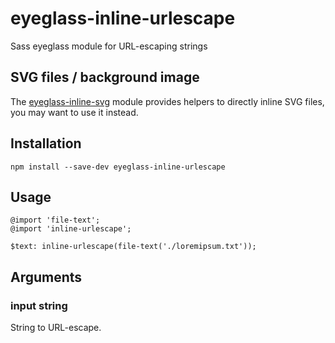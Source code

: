 # eyeglass-inline-urlescape
Sass eyeglass module for URL-escaping strings


SVG files / background image
-----------------------------
The [eyeglass-inline-svg](https://github.com/strarsis/eyeglass-inline-svg) module provides helpers to directly inline SVG files, you may want to use it instead.



Installation
------------
````
npm install --save-dev eyeglass-inline-urlescape
````


Usage
-----
````
@import 'file-text';
@import 'inline-urlescape';

$text: inline-urlescape(file-text('./loremipsum.txt'));
````


Arguments
---------
### input string
String to URL-escape.
